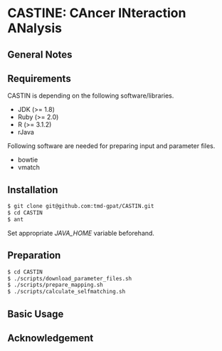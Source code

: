 # CASTINE: CAncer INteraction ANalysis

## General Notes

## Requirements

CASTIN is depending on the following software/libraries.

- JDK (>= 1.8)
- Ruby (>= 2.0)
- R (>= 3.1.2)
- rJava

Following software are needed for preparing input and parameter files.

- bowtie
- vmatch

## Installation

```bash
$ git clone git@github.com:tmd-gpat/CASTIN.git
$ cd CASTIN
$ ant
```

Set appropriate *JAVA_HOME* variable beforehand.

## Preparation

```bash
$ cd CASTIN
$ ./scripts/download_parameter_files.sh
$ ./scripts/prepare_mapping.sh
$ ./scripts/calculate_selfmatching.sh
```

## Basic Usage

## Acknowledgement

